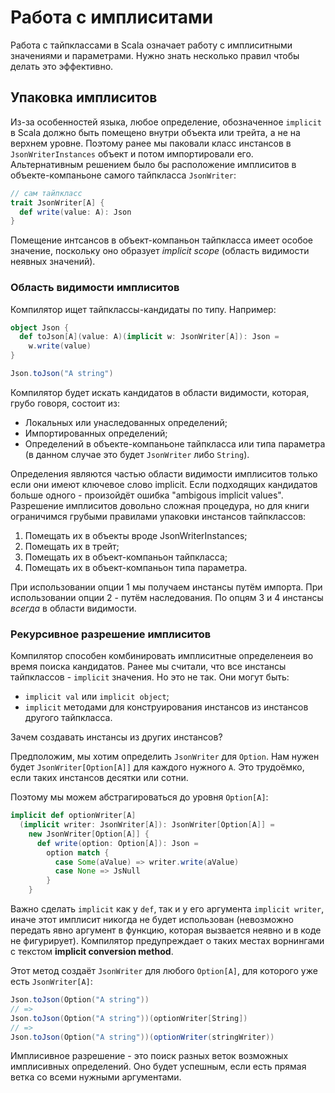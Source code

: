 # Работа с имплиситами

Работа с тайпклассами в Scala означает работу с имплиситными значениями и параметрами. Нужно знать несколько правил чтобы делать это эффективно.

## Упаковка имплиситов

Из-за особенностей языка, любое определение, обозначенное `implicit` в Scala должно быть помещено внутри объекта или трейта, а не на верхнем уровне. Поэтому ранее мы паковали класс инстансов в `JsonWriterInstances` объект и потом импортировали его. Альтернативным решением было бы расположение имплиситов в объекте-компаньоне самого тайпкласса `JsonWriter`:

```scala
// сам тайпкласс
trait JsonWriter[A] {
  def write(value: A): Json
}
```

Помещение интсансов в объект-компаньон тайпкласса имеет особое значение, поскольку оно образует *implicit scope* (область видимости неявных значений).

### Область видимости имплиситов

Компилятор ищет тайпклассы-кандидаты по типу. Например:

```scala
object Json {
  def toJson[A](value: A)(implicit w: JsonWriter[A]): Json = 
    w.write(value)
}

Json.toJson("A string")
```

Компилятор будет искать кандидатов в области видимости, которая, грубо говоря, состоит из:

- Локальных или унаследованных определений;
- Импортированных определений;
- Определений в объекте-компаньоне тайпкласса или типа параметра (в данном случае это будет `JsonWriter` либо `String`).

Определения являются частью области видимости имплиситов только если они имеют ключевое слово implicit. Если подходящих кандидатов больше одного - произойдёт ошибка "ambigous implicit values". Разрешение имплиситов довольно сложная процедура, но для книги ограничимся грубыми правилами упаковки инстансов тайпклассов:

1. Помещать их в объекты вроде JsonWriterInstances;
2. Помещать их в трейт;
3. Помещать их в объект-компаньон тайпкласса;
4. Помещать их в объект-компаньон типа параметра.

При использовании опции 1 мы получаем инстансы путём импорта. При использовании опции 2 - путём наследования. По опцям 3 и 4 инстансы *всегда* в области видимости.

### Рекурсивное разрешение имплиситов

Компилятор способен комбинировать имплиситные определенеия во время поиска кандидатов. Ранее мы считали, что все инстансы тайпклассов - `implicit` значения. Но это не так. Они могут быть:

- `implicit val` или `implicit object`;
- `implicit` методами для конструирования инстансов из инстансов другого тайпкласса.

Зачем создавать инстансы из других инстансов? 

Предположим, мы хотим определить `JsonWriter` для `Option`. Нам нужен будет `JsonWriter[Option[A]]` для каждого нужного `A`. Это трудоёмко, если таких инстансов десятки или сотни.

Поэтому мы можем абстрагироваться до уровня `Option[A]`:

```scala
implicit def optionWriter[A]
  (implicit writer: JsonWriter[A]): JsonWriter[Option[A]] =
    new JsonWriter[Option[A]] {
      def write(option: Option[A]): Json = 
        option match {
          case Some(aValue) => writer.write(aValue)
          case None => JsNull
        }
    }
```

Важно сделать `implicit` как у `def`, так и у его аргумента `implicit writer`, иначе этот имплисит никогда не будет использован (невозможно передать явно аргумент в функцию, которая вызвается неявно и в коде не фигурирует). Компилятор предупреждает о таких местах ворнингами с текстом **implicit conversion method**.

Этот метод создаёт `JsonWriter` для любого `Option[A]`, для которого уже есть `JsonWriter[A]`:

```scala
Json.toJson(Option("A string"))
// =>
Json.toJson(Option("A string"))(optionWriter[String])
// =>
Json.toJson(Option("A string"))(optionWriter(stringWriter))
```

Имплисивное разрешение - это поиск разных веток возможных имплисивных определений. Оно будет успешным, если есть прямая ветка со всеми нужными аргументами. 